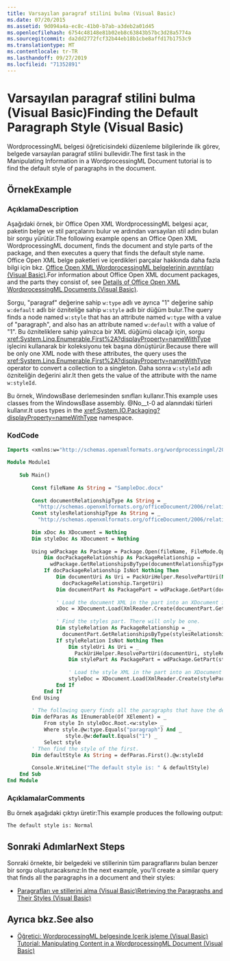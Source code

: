 ```yaml
---
title: Varsayılan paragraf stilini bulma (Visual Basic)
ms.date: 07/20/2015
ms.assetid: 9d094a4a-ec8c-41b0-b7ab-a3deb2a01d45
ms.openlocfilehash: 6754c48148e81b02eb8c63843b57bc3d28a5774a
ms.sourcegitcommit: da2dd2772fcf32b44eb18b1cbe8affd17b1753c9
ms.translationtype: MT
ms.contentlocale: tr-TR
ms.lasthandoff: 09/27/2019
ms.locfileid: "71352891"
---
```

# <a name="finding-the-default-paragraph-style-visual-basic"></a><span data-ttu-id="ee7ec-102">Varsayılan paragraf stilini bulma (Visual Basic)</span><span class="sxs-lookup"><span data-stu-id="ee7ec-102">Finding the Default Paragraph Style (Visual Basic)</span></span>
<span data-ttu-id="ee7ec-103">WordprocessingML belgesi öğreticisindeki düzenleme bilgilerinde ilk görev, belgede varsayılan paragraf stilini bullevidir.</span><span class="sxs-lookup"><span data-stu-id="ee7ec-103">The first task in the Manipulating Information in a WordprocessingML Document tutorial is to find the default style of paragraphs in the document.</span></span>  
  
## <a name="example"></a><span data-ttu-id="ee7ec-104">Örnek</span><span class="sxs-lookup"><span data-stu-id="ee7ec-104">Example</span></span>  
  
### <a name="description"></a><span data-ttu-id="ee7ec-105">Açıklama</span><span class="sxs-lookup"><span data-stu-id="ee7ec-105">Description</span></span>  
 <span data-ttu-id="ee7ec-106">Aşağıdaki örnek, bir Office Open XML WordprocessingML belgesi açar, paketin belge ve stil parçalarını bulur ve ardından varsayılan stil adını bulan bir sorgu yürütür.</span><span class="sxs-lookup"><span data-stu-id="ee7ec-106">The following example opens an Office Open XML WordprocessingML document, finds the document and style parts of the package, and then executes a query that finds the default style name.</span></span> <span data-ttu-id="ee7ec-107">Office Open XML belge paketleri ve içerdikleri parçalar hakkında daha fazla bilgi için bkz. [Office Open XML WordprocessingML belgelerinin ayrıntıları (Visual Basic)](../../../../visual-basic/programming-guide/concepts/linq/details-of-office-open-xml-wordprocessingml-documents.md).</span><span class="sxs-lookup"><span data-stu-id="ee7ec-107">For information about Office Open XML document packages, and the parts they consist of, see [Details of Office Open XML WordprocessingML Documents (Visual Basic)](../../../../visual-basic/programming-guide/concepts/linq/details-of-office-open-xml-wordprocessingml-documents.md).</span></span>  
  
 <span data-ttu-id="ee7ec-108">Sorgu, "paragraf" değerine sahip `w:type` adlı ve ayrıca "1" değerine sahip `w:default` adlı bir özniteliğe sahip `w:style` adlı bir düğüm bulur.</span><span class="sxs-lookup"><span data-stu-id="ee7ec-108">The query finds a node named `w:style` that has an attribute named `w:type` with a value of "paragraph", and also has an attribute named `w:default` with a value of "1".</span></span> <span data-ttu-id="ee7ec-109">Bu özniteliklere sahip yalnızca bir XML düğümü olacağı için, sorgu <xref:System.Linq.Enumerable.First%2A?displayProperty=nameWithType> işlecini kullanarak bir koleksiyonu tek başına dönüştürür.</span><span class="sxs-lookup"><span data-stu-id="ee7ec-109">Because there will be only one XML node with these attributes, the query uses the <xref:System.Linq.Enumerable.First%2A?displayProperty=nameWithType> operator to convert a collection to a singleton.</span></span> <span data-ttu-id="ee7ec-110">Daha sonra `w:styleId` adlı özniteliğin değerini alır.</span><span class="sxs-lookup"><span data-stu-id="ee7ec-110">It then gets the value of the attribute with the name `w:styleId`.</span></span>  
  
 <span data-ttu-id="ee7ec-111">Bu örnek, WindowsBase derlemesinden sınıfları kullanır.</span><span class="sxs-lookup"><span data-stu-id="ee7ec-111">This example uses classes from the WindowsBase assembly.</span></span> <span data-ttu-id="ee7ec-112">@No__t-0 ad alanındaki türleri kullanır.</span><span class="sxs-lookup"><span data-stu-id="ee7ec-112">It uses types in the <xref:System.IO.Packaging?displayProperty=nameWithType> namespace.</span></span>  
  
### <a name="code"></a><span data-ttu-id="ee7ec-113">Kod</span><span class="sxs-lookup"><span data-stu-id="ee7ec-113">Code</span></span>  
  
```vb  
Imports <xmlns:w="http://schemas.openxmlformats.org/wordprocessingml/2006/main">  
  
Module Module1  
  
    Sub Main()  
  
        Const fileName As String = "SampleDoc.docx"  
  
        Const documentRelationshipType As String = _  
          "http://schemas.openxmlformats.org/officeDocument/2006/relationships/officeDocument"  
        Const stylesRelationshipType As String = _  
          "http://schemas.openxmlformats.org/officeDocument/2006/relationships/styles"  
  
        Dim xDoc As XDocument = Nothing  
        Dim styleDoc As XDocument = Nothing  
  
        Using wdPackage As Package = Package.Open(fileName, FileMode.Open, FileAccess.Read)  
            Dim docPackageRelationship As PackageRelationship = _  
              wdPackage.GetRelationshipsByType(documentRelationshipType).FirstOrDefault()  
            If docPackageRelationship IsNot Nothing Then  
                Dim documentUri As Uri = PackUriHelper.ResolvePartUri(New Uri("/", UriKind.Relative), _  
                  docPackageRelationship.TargetUri)  
                Dim documentPart As PackagePart = wdPackage.GetPart(documentUri)  
  
                ' Load the document XML in the part into an XDocument instance.  
                xDoc = XDocument.Load(XmlReader.Create(documentPart.GetStream()))  
  
                ' Find the styles part. There will only be one.  
                Dim styleRelation As PackageRelationship = _  
                  documentPart.GetRelationshipsByType(stylesRelationshipType).FirstOrDefault()  
                If styleRelation IsNot Nothing Then  
                    Dim styleUri As Uri = _  
                      PackUriHelper.ResolvePartUri(documentUri, styleRelation.TargetUri)  
                    Dim stylePart As PackagePart = wdPackage.GetPart(styleUri)  
  
                    ' Load the style XML in the part into an XDocument instance.  
                    styleDoc = XDocument.Load(XmlReader.Create(stylePart.GetStream()))  
                End If  
            End If  
        End Using  
  
        ' The following query finds all the paragraphs that have the default style.  
        Dim defParas As IEnumerable(Of XElement) = _  
            From style In styleDoc.Root.<w:style> _  
            Where style.@w:type.Equals("paragraph") And _  
                   style.@w:default.Equals("1") _  
            Select style  
        ' Then find the style of the first.  
        Dim defaultStyle As String = defParas.First().@w:styleId  
  
        Console.WriteLine("The default style is: " & defaultStyle)  
    End Sub  
End Module  
```  
  
### <a name="comments"></a><span data-ttu-id="ee7ec-114">Açıklamalar</span><span class="sxs-lookup"><span data-stu-id="ee7ec-114">Comments</span></span>  
 <span data-ttu-id="ee7ec-115">Bu örnek aşağıdaki çıktıyı üretir:</span><span class="sxs-lookup"><span data-stu-id="ee7ec-115">This example produces the following output:</span></span>  
  
```console  
The default style is: Normal  
```  
  
## <a name="next-steps"></a><span data-ttu-id="ee7ec-116">Sonraki Adımlar</span><span class="sxs-lookup"><span data-stu-id="ee7ec-116">Next Steps</span></span>  
 <span data-ttu-id="ee7ec-117">Sonraki örnekte, bir belgedeki ve stillerinin tüm paragraflarını bulan benzer bir sorgu oluşturacaksınız:</span><span class="sxs-lookup"><span data-stu-id="ee7ec-117">In the next example, you'll create a similar query that finds all the paragraphs in a document and their styles:</span></span>  
  
- [<span data-ttu-id="ee7ec-118">Paragrafları ve stillerini alma (Visual Basic)</span><span class="sxs-lookup"><span data-stu-id="ee7ec-118">Retrieving the Paragraphs and Their Styles (Visual Basic)</span></span>](../../../../visual-basic/programming-guide/concepts/linq/retrieving-the-paragraphs-and-their-styles.md)  
  
## <a name="see-also"></a><span data-ttu-id="ee7ec-119">Ayrıca bkz.</span><span class="sxs-lookup"><span data-stu-id="ee7ec-119">See also</span></span>

- [<span data-ttu-id="ee7ec-120">Öğretici: WordprocessingML belgesinde Içerik işleme (Visual Basic) </span><span class="sxs-lookup"><span data-stu-id="ee7ec-120">Tutorial: Manipulating Content in a WordprocessingML Document (Visual Basic)</span></span>](../../../../visual-basic/programming-guide/concepts/linq/tutorial-manipulating-content-in-a-wordprocessingml-document.md)

